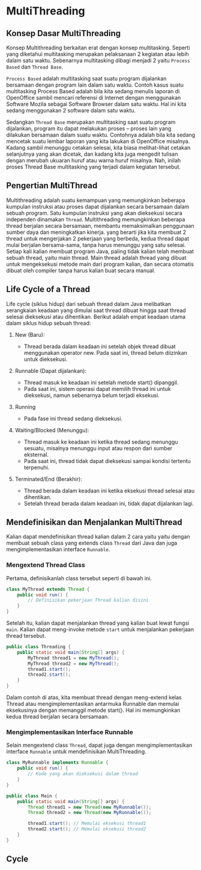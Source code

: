 # MultiThreading

## Konsep Dasar MultiThreading
Konsep Multithreading berkaitan erat dengan konsep multitasking. Seperti yang diketahui multitasking merupakan pelaksanaan 2 kegiatan atau lebih dalam satu waktu. 
Sebenarnya multitasking dibagi menjadi 2 yaitu `Process Based` dan `Thread Base`. 

`Process Based` adalah multitasking saat suatu program dijalankan bersamaan dengan program lain dalam
satu waktu. Contoh kasus suatu multitasking Process Based adalah bila kita sedang menulis
laporan di OpenOffice sambil mencari referensi di Internet dengan menggunakan Software Mozila
sebagai Software Browser dalam satu waktu. Hal ini kita sedang menggunakan 2 software dalam
satu waktu. 

Sedangkan `Thread Base` merupakan multitasking saat suatu program dijalankan, program itu dapat
melakukan proses – proses lain yang dilakukan bersamaan dalam suatu waktu. Contohnya adalah
bila kita sedang mencetak suatu lembar laporan yang kita lakukan di OpenOffice misalnya. Kadang
sambil menunggu cetakan selesai, kita biasa melihat-lihat cetakan selanjutnya yang akan dicetak,
dan kadang kita juga mengedit tulisan dengan merubah ukuaran huruf atau warna huruf misalnya.
Nah, inilah proses Thread Base multitasking yang terjadi dalam kegiatan tersebut.

## Pengertian MultiThread
Multithreading adalah suatu kemampuan yang memungkinkan beberapa kumpulan
instruksi atau proses dapat dijalankan secara bersamaan dalam sebuah program. Satu kumpulan
instruksi yang akan dieksekusi secara independen dinamakan `Thread`.
Multithreading memungkinkan beberapa thread berjalan secara bersamaan, membantu memaksimalkan penggunaan sumber daya dan meningkatkan kinerja. 
yang berarti jika kita membuat 2 thread untuk mengerjakan 2 pekerjaan yang berbeda, kedua thread dapat mulai berjalan bersama-sama, 
tanpa harus menunggu yang satu selesai.
Setiap kali kalian membuat program Java, paling tidak kalian telah membuat sebuah thread, yaitu main thread. 
Main thread adalah thread yang dibuat untuk mengeksekusi metode main dari program kalian, dan secara otomatis dibuat oleh compiler tanpa harus kalian buat secara manual.

## Life Cycle of a Thread

Life cycle (siklus hidup) dari sebuah thread dalam Java melibatkan serangkaian keadaan yang dimulai saat thread dibuat hingga saat thread selesai dieksekusi atau dihentikan. Berikut adalah empat keadaan utama dalam siklus hidup sebuah thread:

1. New (Baru):
   - Thread berada dalam keadaan ini setelah objek thread dibuat menggunakan operator new. Pada saat ini, thread belum diizinkan untuk dieksekusi.

2. Runnable (Dapat dijalankan):
   - Thread masuk ke keadaan ini setelah metode start() dipanggil.
   - Pada saat ini, sistem operasi dapat memilih thread ini untuk dieksekusi, namun sebenarnya belum terjadi eksekusi.
     
3. Running
   - Pada fase ini thread sedang dieksekusi.
     
4. Waiting/Blocked (Menunggu):
   - Thread masuk ke keadaan ini ketika thread sedang menunggu sesuatu, misalnya menunggu input atau respon dari sumber eksternal.
   - Pada saat ini, thread tidak dapat dieksekusi sampai kondisi tertentu terpenuhi.

5. Terminated/End (Berakhir):
   - Thread berada dalam keadaan ini ketika eksekusi thread selesai atau dihentikan.
   - Setelah thread berada dalam keadaan ini, tidak dapat dijalankan lagi.

## Mendefinisikan dan Menjalankan MultiThread
Kalian dapat mendefinisikan thread kalian dalam 2 cara yaitu yaitu dengan membuat sebuah class yang extends class `Thread` dari Java dan juga mengimplementasikan interface `Runnable`.

### Mengextend Thread Class
Pertama, definisikanlah class tersebut seperti di bawah ini.

```java
class MyThread extends Thread {
    public void run() {
        // Definisikan pekerjaan Thread kalian disini
    }
}
```

Setelah itu, kalian dapat menjalankan thread yang kalian buat lewat fungsi `main`. Kalian dapat meng-invoke metode `start` untuk menjalankan pekerjaan thread tersebut.

```java
public class Threading {
    public static void main(String[] args) {
        MyThread thread1 = new MyThread();
        MyThread thread2 = new MyThread();
        thread1.start();
        thread2.start();
    }
}
```
Dalam contoh di atas, kita membuat thread dengan meng-extend kelas Thread atau mengimplementasikan antarmuka Runnable dan memulai eksekusinya dengan memanggil metode start(). Hal ini memungkinkan kedua thread berjalan secara bersamaan.

### Mengimplementasikan Interface Runnable

Selain mengextend class `Thread`, dapat juga dengan mengimplementasikan interface `Runnable` untuk mendefinisikan MultiThreading.

```java 
class MyRunnable implements Runnable {
    public void run() {
        // Kode yang akan dieksekusi dalam thread
    }
}

public class Main {
    public static void main(String[] args) {
        Thread thread1 = new Thread(new MyRunnable());
        Thread thread2 = new Thread(new MyRunnable());

        thread1.start(); // Memulai eksekusi thread1
        thread2.start(); // Memulai eksekusi thread2
    }
}

```

## Cycle 
